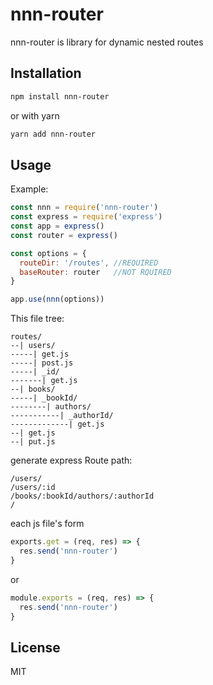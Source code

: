 # nnn-router

nnn-router is library for dynamic nested routes

## Installation

```sh
npm install nnn-router
```
or with yarn
```sh
yarn add nnn-router
```

## Usage

Example:
```js
const nnn = require('nnn-router')
const express = require('express')
const app = express()
const router = express()

const options = {
  routeDir: '/routes', //REQUIRED
  baseRouter: router   //NOT RQUIRED
}

app.use(nnn(options))
```

This file tree:
```
routes/
--| users/
-----| get.js
-----| post.js
-----| _id/
-------| get.js
--| books/
-----| _bookId/
--------| authors/
-----------| _authorId/
-------------| get.js
--| get.js
--| put.js
```

generate express Route path:
```
/users/
/users/:id
/books/:bookId/authors/:authorId
/
```
each js file's form

```js
exports.get = (req, res) => {
  res.send('nnn-router')
}
```

or

```js
module.exports = (req, res) => {
  res.send('nnn-router')
}
```


## License
MIT